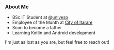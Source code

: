 ### About Me

- BSc IT Student at [@univesp](https://github.com/univesp)
- Employee of the Month at [City of Itarare](itarare.sp.gov.br)
- Soon to become a father
- Learning Kotlin and Android development

I'm just as lost as you are, but feel free to reach out!
